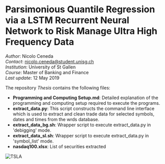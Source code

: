 # Parsimonious Quantile Regression via a LSTM Recurrent Neural Network to Risk Manage Ultra High Frequency Data

*Author*: Nicolo Ceneda \
*Contact*: nicolo.ceneda@student.unisg.ch \
*Institution*: University of St Gallen \
*Course*: Master of Banking and Finance \
*Last update*: 12 May 2019

The repository *Thesis* contains the following files:
* **Programming and Computing Setup.md**: Detailed explanation of the programming and computing setup required to execute the programs. 
* **extract_data.py**: This script constructs the command line interface which is used to extract and clean trade data for selected symbols, dates and times from the wrds database.
* **extract_data_bg.sh**: Wrapper script to execute extract_data.py in 'debigging' mode.
* **extract_data_sl.sh**: Wrapper script to execute extract_data.py in 'symbol_list' mode.
* **nasdaq100.xlsx**: List of securities extracted

![TSLA](https://user-images.githubusercontent.com/47401951/57646137-2c5d6680-75c0-11e9-8eb1-ac7db5c7193c.png)

